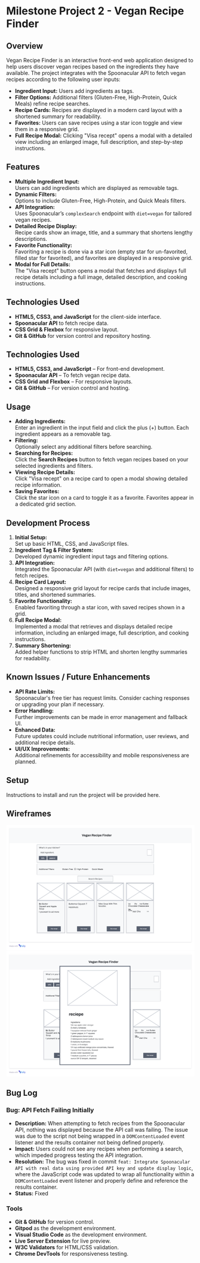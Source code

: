 # Milestone Project 2 - Vegan Recipe Finder

## Overview
Vegan Recipe Finder is an interactive front-end web application designed to help users discover vegan recipes based on the ingredients they have available. The project integrates with the Spoonacular API to fetch vegan recipes according to the following user inputs:

- **Ingredient Input:** Users add ingredients as tags.
- **Filter Options:** Additional filters (Gluten-Free, High-Protein, Quick Meals) refine recipe searches.
- **Recipe Cards:** Recipes are displayed in a modern card layout with a shortened summary for readability.
- **Favorites:** Users can save recipes using a star icon toggle and view them in a responsive grid.
- **Full Recipe Modal:** Clicking "Visa recept" opens a modal with a detailed view including an enlarged image, full description, and step-by-step instructions.

## Features
- **Multiple Ingredient Input:**  
  Users can add ingredients which are displayed as removable tags.
- **Dynamic Filters:**  
  Options to include Gluten-Free, High-Protein, and Quick Meals filters.
- **API Integration:**  
  Uses Spoonacular’s `complexSearch` endpoint with `diet=vegan` for tailored vegan recipes.
- **Detailed Recipe Display:**  
  Recipe cards show an image, title, and a summary that shortens lengthy descriptions.
- **Favorite Functionality:**  
  Favoriting a recipe is done via a star icon (empty star for un-favorited, filled star for favorited), and favorites are displayed in a responsive grid.
- **Modal for Full Details:**  
  The "Visa recept" button opens a modal that fetches and displays full recipe details including a full image, detailed description, and cooking instructions.

## Technologies Used
- **HTML5, CSS3, and JavaScript** for the client-side interface.
- **Spoonacular API** to fetch recipe data.
- **CSS Grid & Flexbox** for responsive layout.
- **Git & GitHub** for version control and repository hosting.


## Technologies Used
- **HTML5, CSS3, and JavaScript** – For front-end development.
- **Spoonacular API** – To fetch vegan recipe data.
- **CSS Grid and Flexbox** – For responsive layouts.
- **Git & GitHub** – For version control and hosting.

## Usage
- **Adding Ingredients:**  
  Enter an ingredient in the input field and click the plus (+) button. Each ingredient appears as a removable tag.
- **Filtering:**  
  Optionally select any additional filters before searching.
- **Searching for Recipes:**  
  Click the **Search Recipes** button to fetch vegan recipes based on your selected ingredients and filters.
- **Viewing Recipe Details:**  
  Click "Visa recept" on a recipe card to open a modal showing detailed recipe information.
- **Saving Favorites:**  
  Click the star icon on a card to toggle it as a favorite. Favorites appear in a dedicated grid section.

## Development Process
1. **Initial Setup:**  
   Set up basic HTML, CSS, and JavaScript files.
2. **Ingredient Tag & Filter System:**  
   Developed dynamic ingredient input tags and filtering options.
3. **API Integration:**  
   Integrated the Spoonacular API (with `diet=vegan` and additional filters) to fetch recipes.
4. **Recipe Card Layout:**  
   Designed a responsive grid layout for recipe cards that include images, titles, and shortened summaries.
5. **Favorite Functionality:**  
   Enabled favoriting through a star icon, with saved recipes shown in a grid.
6. **Full Recipe Modal:**  
   Implemented a modal that retrieves and displays detailed recipe information, including an enlarged image, full description, and cooking instructions.
7. **Summary Shortening:**  
   Added helper functions to strip HTML and shorten lengthy summaries for readability.

## Known Issues / Future Enhancements
- **API Rate Limits:**  
  Spoonacular's free tier has request limits. Consider caching responses or upgrading your plan if necessary.
- **Error Handling:**  
  Further improvements can be made in error management and fallback UI.
- **Enhanced Data:**  
  Future updates could include nutritional information, user reviews, and additional recipe details.
- **UI/UX Improvements:**  
  Additional refinements for accessibility and mobile responsiveness are planned.

## Setup
Instructions to install and run the project will be provided here.

## Wireframes
![UI Wireframe](assets/wireframe1.png)
![UI Wireframe](assets/wireframe2.png)

## Bug Log

### Bug: API Fetch Failing Initially
- **Description:** When attempting to fetch recipes from the Spoonacular API, nothing was displayed because the API call was failing. The issue was due to the script not being wrapped in a `DOMContentLoaded` event listener and the results container not being defined properly.
- **Impact:** Users could not see any recipes when performing a search, which impeded progress testing the API integration.
- **Resolution:** The bug was fixed in commit `feat: Integrate Spoonacular API with real data using provided API key and update display logic`, where the JavaScript code was updated to wrap all functionality within a `DOMContentLoaded` event listener and properly define and reference the results container.
- **Status:** Fixed

### Tools
- **Git & GitHub** for version control.
- **Gitpod** as the development environment.    
- **Visual Studio Code** as the development environment.  
- **Live Server Extension** for live preview.  
- **W3C Validators** for HTML/CSS validation.  
- **Chrome DevTools** for responsiveness testing.